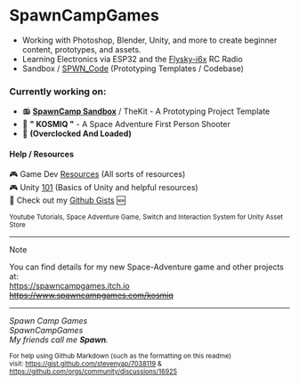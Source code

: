 # SpawnCampGames
- Working with Photoshop, Blender, Unity, and more to create beginner content, prototypes, and assets.
- Learning Electronics via ESP32 and the [Flysky-i6x](https://github.com/SpawnCampGames/flysky-i6x) RC Radio
- Sandbox / [SPWN_Code](https://github.com/SpawnCampGames/Sandbox/tree/main/Spwn_Code) (Prototyping Templates / Codebase)

### Currently working on:
- 📻 [**SpawnCamp Sandbox**](https://www.github.com/spawncampgames/Sandbox) / TheKit - A Prototyping Project Template  
- 👾 **" KOSMIQ "** - A Space Adventure First Person Shooter
- 🚧 **(Overclocked And Loaded)**

#### Help / Resources

🎮 Game Dev [Resources](https://github.com/spawncampgames/Resources) (All sorts of resources)  
🎮 Unity [101](https://www.github.com/spawncampgames/101) (Basics of Unity and helpful resources)  
📜 Check out my [Github Gists](https://gist.github.com/spawncampgames) 🆕  

<sub>
Youtube Tutorials, Space Adventure Game, Switch and Interaction System for Unity Asset Store
</sub>

---

> [!NOTE]  
> You can find details for my new Space-Adventure game and other projects at:  
> https://spawncampgames.itch.io  
> ~~https://www.spawncampgames.com/kosmiq~~

---

*Spawn Camp Games  
SpawnCampGames  
My friends call me **Spawn**.*  

<sub>For help using Github Markdown (such as the formatting on this readme)  
visit: https://gist.github.com/stevenyap/7038119 & https://github.com/orgs/community/discussions/16925</sub>
